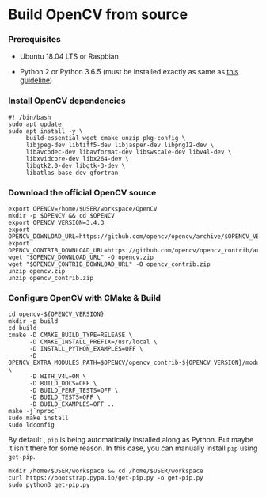 # Build OpenCV from source


### Prerequisites

- Ubuntu 18.04 LTS or Raspbian

- Python 2 or Python 3.6.5 (must be installed exactly as same as [this guideline](https://github.com/hoangtnm/TrainingServer-docs/blob/master/Setup_python_3_dev_environment.md))


### Install OpenCV dependencies

```
#! /bin/bash
sudo apt update
sudo apt install -y \
     build-essential wget cmake unzip pkg-config \
     libjpeg-dev libtiff5-dev libjasper-dev libpng12-dev \
     libavcodec-dev libavformat-dev libswscale-dev libv4l-dev \
     libxvidcore-dev libx264-dev \
     libgtk2.0-dev libgtk-3-dev \
     libatlas-base-dev gfortran
```

### Download the official OpenCV source

```
export OPENCV=/home/$USER/workspace/OpenCV
mkdir -p $OPENCV && cd $OPENCV
export OPENCV_VERSION=3.4.3
export OPENCV_DOWNLOAD_URL=https://github.com/opencv/opencv/archive/$OPENCV_VERSION.zip
export OPENCV_CONTRIB_DOWNLOAD_URL=https://github.com/opencv/opencv_contrib/archive/$OPENCV_VERSION.zip
wget "$OPENCV_DOWNLOAD_URL" -O opencv.zip
wget "$OPENCV_CONTRIB_DOWNLOAD_URL" -O opencv_contrib.zip
unzip opencv.zip
unzip opencv_contrib.zip
```

### Configure OpenCV with CMake & Build

```
cd opencv-${OPENCV_VERSION}
mkdir -p build
cd build
cmake -D CMAKE_BUILD_TYPE=RELEASE \
      -D CMAKE_INSTALL_PREFIX=/usr/local \
      -D INSTALL_PYTHON_EXAMPLES=OFF \
      -D OPENCV_EXTRA_MODULES_PATH=$OPENCV/opencv_contrib-${OPENCV_VERSION}/modules \
      -D WITH_V4L=ON \
      -D BUILD_DOCS=OFF \
      -D BUILD_PERF_TESTS=OFF \
      -D BUILD_TESTS=OFF \
      -D BUILD_EXAMPLES=OFF ..
make -j`nproc`
sudo make install
sudo ldconfig
```

By default , `pip` is being automatically installed along as Python. But maybe it isn't there for some reason. In this case, you can manually install `pip` using `get-pip`.

```shell
mkdir /home/$USER/workspace && cd /home/$USER/workspace
curl https://bootstrap.pypa.io/get-pip.py -o get-pip.py
sudo python3 get-pip.py
```

